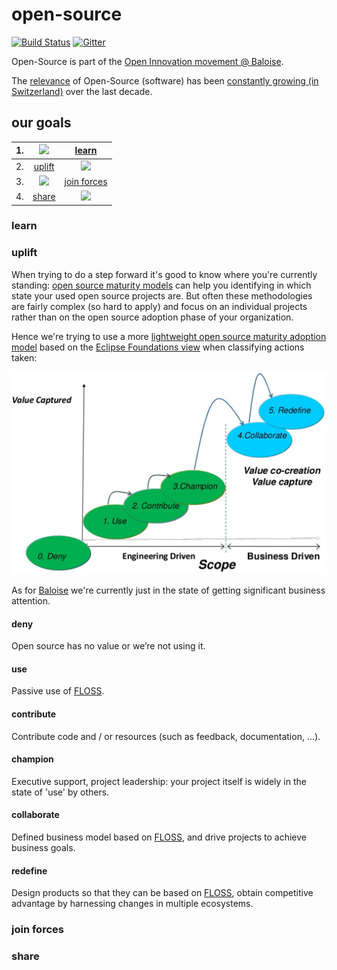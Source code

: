 # open-source
[![Build Status](https://travis-ci.org/baloise/open-source.svg?branch=master)](https://travis-ci.org/baloise/open-source)
[![Gitter](https://img.shields.io/gitter/room/baloise/Lobby.svg)](https://gitter.im/baloise/Lobby)

Open-Source is part of the [Open Innovation movement @ Baloise](https://www.inside-it.ch/articles/51129).

The [relevance](http://opensourcesurvey.org/2017/#overview) of Open-Source (software) has been [constantly growing (in Switzerland)](https://oss-studie.ch) over the last decade. 

## our goals

|1.| ![](https://png.icons8.com/dotty/80/000000/idea.png)     | [learn](#learn)                                         |
|--|:--------------------------------------------------------:|:-------------------------------------------------------:|
|2.| [uplift](#uplift)                                        | ![](https://png.icons8.com/dotty/80/000000/stairs.png)  |
|3.| ![](https://png.icons8.com/dotty/80/000000/groups.png)   | [join forces](#join-forces)                             |
|4.| [share](#share)                                          | ![](https://png.icons8.com/dotty/80/000000/mind-map.png)|

### learn

### uplift

When trying to do a step forward it's good to know where you're currently standing: [open source maturity models](https://github.com/github/maturity-model#a-maturity-model-for-embracing-open-source) can help you identifying in which state your used open source projects are. But often these methodologies are fairly complex (so hard to apply) and focus on an individual projects rather than on the open source adoption phase of your organization.

Hence we're trying to use a more [lightweight open source maturity adoption model](https://blogs.eclipse.org/post/mike-milinkovich/maturity-models-open-source-adoption) based on the [Eclipse Foundations view](https://de.slideshare.net/IanSkerrett/why-open-source-governance-matters) when classifying actions taken:

![Maturity Model](https://raw.githubusercontent.com/baloise/pitches/opensource/maturityModel.png)

As for [Baloise](https://www.baloise.com/en/home.html) we're currently just in the state of getting significant business attention.

#### deny

Open source has no value or we’re not using it.

#### use

Passive use of [FLOSS][foss].

#### contribute

Contribute code and / or resources (such as feedback, documentation, ...).

#### champion

Executive support, project leadership: your project itself is widely in the state of 'use' by others.

#### collaborate

Defined business model based on [FLOSS][foss], and drive projects to achieve business goals.

#### redefine

Design products so that they can be based on [FLOSS][foss], obtain competitive advantage by harnessing changes in multiple ecosystems.

### join forces

### share

[foss]: https://opensource.org/faq#free-software
